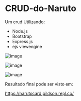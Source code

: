 # CRUD-do-Naruto
Um crud Utilizando:
 - Node.js
 - Bootstrap
 - Express.js
 - ejs viewengine

![image](https://github.com/theGSA/CRUD-do-Naruto/assets/40173977/da69eabe-755d-4889-bb3e-60c7adfb8265)

![image](https://github.com/theGSA/CRUD-do-Naruto/assets/40173977/5c2fd3ce-5bec-406e-9cec-d16283031cc8)

![image](https://github.com/theGSA/CRUD-do-Naruto/assets/40173977/6ad724b6-ea0d-49af-a5de-0bcbc284d4db)

Resultado final pode ser visto em:

https://narutocard.gildson.repl.co/
